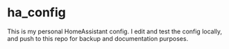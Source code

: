 # ha_config
This is my personal HomeAssistant config. I edit and test the config locally, and push to this repo for backup and documentation purposes.
